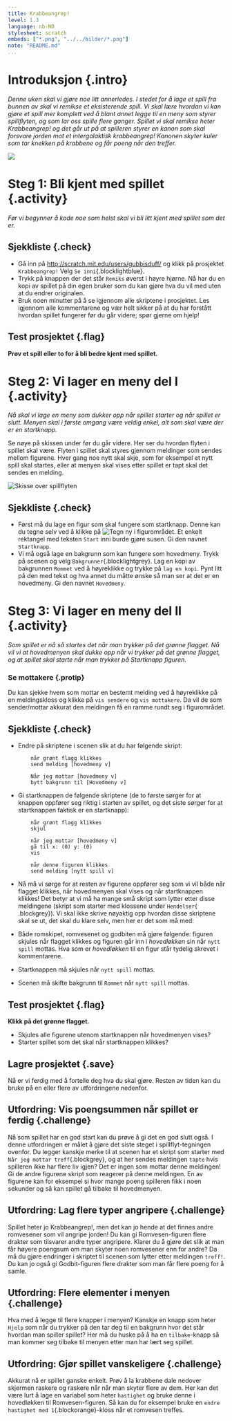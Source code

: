 ```yaml
---
title: Krabbeangrep!
level: 1.3
language: nb-NO
stylesheet: scratch
embeds: ["*.png", "../../bilder/*.png"]
note: "README.md"
...
```


# Introduksjon {.intro}

*Denne uken skal vi gjøre noe litt annerledes. I stedet for å lage et spill fra bunnen av skal vi remikse et eksisterende spill. Vi skal lære hvordan vi kan gjøre et spill mer komplett ved å blant annet legge til en meny som styrer spillflyten, og som lar oss spille flere ganger. Spillet vi skal remikse heter Krabbeangrep! og det går ut på at spilleren styrer en kanon som skal forsvare jorden mot et intergalaktisk krabbeangrep! Kanonen skyter kuler som tar knekken på krabbene og får poeng når den treffer.*

![](Krabbeangrep_bakgrunn.png)

# Steg 1: Bli kjent med spillet {.activity}

*Før vi begynner å kode noe som helst skal vi bli litt kjent med spillet som det er.*

## Sjekkliste {.check}
+ Gå inn på <http://scratch.mit.edu/users/gubbisduff/> og klikk på prosjektet `Krabbeangrep!` Velg `Se inni`{.blocklightblue}.
+ Trykk på knappen der det står `Remiks` øverst i høyre hjørne. Nå har du en kopi av spillet på din egen bruker som du kan gjøre hva du vil med uten at du endrer originalen. 
+ Bruk noen minutter på å se igjennom alle skriptene i prosjektet. Les igjennom alle kommentarene og vær helt sikker på at du har forstått hvordan spillet fungerer før du går videre; spør gjerne om hjelp!

## Test prosjektet {.flag}

__Prøv et spill eller to for å bli bedre kjent med spillet.__

# Steg 2: Vi lager en meny del I {.activity}

*Nå skal vi lage en meny som dukker opp når spillet starter og når spillet er slutt. Menyen skal i første omgang være veldig enkel, alt som skal være der er en startknapp.*

Se nøye på skissen under før du går videre. Her ser du hvordan flyten i spillet skal være. Flyten i spillet skal styres gjennom meldinger som sendes mellom figurene. Hver gang noe nytt skal skje, som for eksempel et nytt spill skal startes, eller at menyen skal vises etter spillet er tapt skal det sendes en melding. 

![Skisse over spillflyten](spillflyt.png)

## Sjekkliste {.check}

+ Først må du lage en figur som skal fungere som startknapp. Denne kan du tegne selv ved å klikke på ![Tegn ny](tegn-ny.png) i figurområdet. Et enkelt rektangel med teksten `Start` inni burde gjøre susen. Gi den navnet `Startknapp`.
+ Vi må også lage en bakgrunn som kan fungere som hovedmeny. Trykk på scenen og velg `Bakgrunner`{.blocklightgrey}. Lag en kopi av bakgrunnen `Rommet` ved å høyreklikke og trykke på `lag en kopi`. Pynt litt på den med tekst og hva annet du måtte ønske så man ser at det er en hovedmeny. Gi den navnet `Hovedmeny`. 

# Steg 3: Vi lager en meny del II {.activity}

*Som spillet er nå så startes det når man trykker på det grønne flagget. Nå vil vi at hovedmenyen skal dukke opp når vi trykker på det grønne flagget, og at spillet skal starte når man trykker på Startknapp figuren.*

### Se mottakere {.protip}

Du kan sjekke hvem som mottar en bestemt melding ved å høyreklikke på en meldingskloss og klikke på `vis sendere` og `vis mottakere`. Da vil de som sender/mottar akkurat den meldingen få en ramme rundt seg i figurområdet. 

## Sjekkliste {.check}

+ Endre på skriptene i scenen slik at du har følgende skript:

	```blocks
		når grønt flagg klikkes
		send melding [hovedmeny v]

		Når jeg mottar [hovedmeny v]
		bytt bakgrunn til [Hovedmeny v]
	```

+ Gi startknappen de følgende skriptene (de to første sørger for at knappen oppfører seg riktig i starten av spillet, og det siste sørger for at startknappen faktisk er en startknapp):

	```blocks
		når grønt flagg klikkes
		skjul

		når jeg mottar [hovedmeny v]
		gå til x: (0) y: (0)
		vis

		når denne figuren klikkes
		send melding [nytt spill v]
	```

+ Nå må vi sørge for at resten av figurene oppfører seg som vi vil både når flagget klikkes, når hovedmenyen skal vises og når startknappen klikkes! Det betyr at vi må ha mange små skript som lytter etter disse meldingene (skript som starter med klossene under `Hendelser`{ .blockgrey}). Vi skal ikke skrive nøyaktig opp hvordan disse skriptene skal se ut, det skal du klare selv, men her er det som må med:
+ Både romskipet, romvesenet og godbiten må gjøre følgende: figuren skjules når flagget klikkes og figuren går inn i *hovedløkken* sin når `nytt spill` mottas. Hva som er *hovedløkken* til en figur står tydelig skrevet i kommentarene.
+ Startknappen må skjules når `nytt spill` mottas.
+ Scenen må skifte bakgrunn til `Rommet` når `nytt spill` mottas. 

## Test prosjektet {.flag}

__Klikk på det grønne flagget.__

+ Skjules alle figurene utenom startknappen når hovedmenyen vises?
+ Starter spillet som det skal når startknappen klikkes?

## Lagre prosjektet {.save}

Nå er vi ferdig med å fortelle deg hva du skal gjøre. Resten av tiden kan du bruke på en eller flere av utfordringene nedenfor. 

## Utfordring: Vis poengsummen når spillet er ferdig {.challenge}

Nå som spillet har en god start kan du prøve å gi det en god slutt også. I denne utfordringen er målet å gjøre det siste steget i spillflyt-tegningen ovenfor. Du legger kanskje merke til at scenen har et skript som starter med `Når jeg mottar treff`{.blockgrey}, og at her sendes meldingen `tapte` hvis spilleren ikke har flere liv igjen? Det er ingen som mottar denne meldingen! Gi de andre figurene skript som reagerer på denne meldingen. En av figurene kan for eksempel si hvor mange poeng spilleren fikk i noen sekunder og så kan spillet gå tilbake til hovedmenyen.

## Utfordring: Lag flere typer angripere {.challenge}

Spillet heter jo Krabbeangrep!, men det kan jo hende at det finnes andre romvesener som vil angripe jorden! Du kan gi Romvesen-figuren flere drakter som tilsvarer andre typer angripere. Klarer du å gjøre det slik at man får høyere poengsum om man skyter noen romvesener enn for andre? Da må du gjøre endringer i skriptet til scenen som lytter etter meldingen `treff!`. Du kan jo også gi Godbit-figuren flere drakter som man får flere poeng for å samle.

## Utfordring: Flere elementer i menyen {.challenge}

Hva med å legge til flere knapper i menyen? Kanskje en knapp som heter `Hjelp` som når du trykker på den tar deg til en bakgrunn hvor det står hvordan man spiller spillet? Her må du huske på å ha en `tilbake`-knapp så man kommer seg tilbake til menyen etter man har lært seg spillet.

## Utfordring: Gjør spillet vanskeligere {.challenge}

Akkurat nå er spillet ganske enkelt. Prøv å la krabbene dale nedover skjermen raskere og raskere når når man skyter flere av dem. Her kan det være lurt å lage en variabel som heter `hastighet` og bruke denne i hovedløkken til Romvesen-figuren. Så kan du for eksempel bruke en `endre hastighet med 1`{.blockorange}-kloss når et romvesen treffes.
